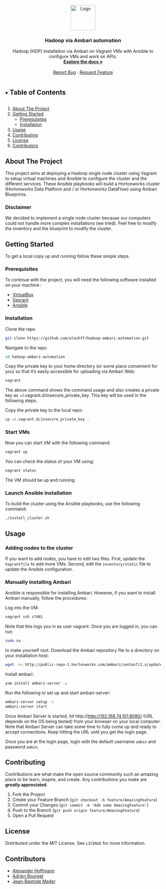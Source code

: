 <!-- PROJECT LOGO -->
<br />
<p align="center">
  <a href="https://github.com/alexhff/hadoop-ambari-automation">
    <img src="https://upload.wikimedia.org/wikipedia/commons/thumb/3/38/Hadoop_logo_new.svg/2500px-Hadoop_logo_new.svg.png" alt="Logo" width="auto" height="80">
  </a>

  <h3 align="center">Hadoop via Ambari automation</h3>

  <p align="center">
    Hadoop (HDP) installation via Ambari on Vagrant VMs with Ansible to configure VMs and work on APIs.
    <br />
    <a href="https://github.com/alexhff/hadoop-ambari-automation"><strong>Explore the docs »</strong></a>
    <br />
    <br />
    <a href="https://github.com/alexhff/hadoop-ambari-automation/issues">Report Bug</a>
    ·
    <a href="https://github.com/alexhff/hadoop-ambari-automation/issues">Request Feature</a>
  </p>
</p>



<!-- TABLE OF CONTENTS -->
<details open="open">
  <summary><h2 style="display: inline-block">Table of Contents</h2></summary>
  <ol>
    <li>
      <a href="#about-the-project">About The Project</a>
    </li>
    <li>
      <a href="#getting-started">Getting Started</a>
      <ul>
        <li><a href="#prerequisites">Prerequisites</a></li>
        <li><a href="#installation">Installation</a></li>
      </ul>
    </li>
    <li><a href="#usage">Usage</a></li>
    <li><a href="#contributing">Contributing</a></li>
    <li><a href="#license">License</a></li>
    <li><a href="#contributors">Contributors</a></li>
  </ol>
</details>



<!-- ABOUT THE PROJECT -->
## About The Project

This project aims at deploying a Hadoop single node cluster using Vagrant to setup virtual machines and Ansible to configure the cluster and the different services. These Ansible playbooks will build a Hortonworks cluster (Hortonworks Data Platform and / or Hortonworks DataFlow) using Ambari Blueprints.

### Disclaimer

We decided to implement a single node cluster because our computers could not handle more complex installations (we tried). Feel free to modify the inventory and the blueprint to modify the cluster.



<!-- GETTING STARTED -->
## Getting Started

To get a local copy up and running follow these simple steps.

### Prerequisites

To continue with the project, you will need the following software installed on your machine :
* [VirtualBox](https://www.virtualbox.org/)
* [Vagrant](https://www.vagrantup.com/)
* [Ansible](https://www.ansible.com/)

### Installation

Clone the repo
```sh
git clone https://github.com/alexhff/hadoop-ambari-automation.git
```

Navigate to the repo
```sh
cd hadoop-ambari-automation
```

Copy the private key to your home directory (or some place convenient for you) so that it’s easily accessible for uploading via Ambari Web:
```sh
vagrant
```

The above command shows the command usage and also creates a private key as ~/.vagrant.d/insecure_private_key. This key will be used in the following steps.

Copy the private key to the local repo:
```sh
cp ~/.vagrant.d/insecure_private_key .
```

### Start VMs

Now you can start VM with the following command:
```sh
vagrant up
```

You can check the status of your VM using:
```sh
vagrant status
```
The VM should be up and running.

### Launch Ansible installation

To build the cluster using the Ansible playbooks, use the following command:
```sh
./install_cluster.sh
```



<!-- USAGE EXAMPLES -->
## Usage

### Adding nodes to the cluster

If you want to add nodes, you have to edit two files.
First, update the `Vagrantfile` to add more VMs.
Second, edit the `inventory/static` file to update the Ansible configuration.

### Manually installing Ambari

Ansible is responsible for installing Ambari. However, if you want to install Ambari manually, follow the procedures:

Log into the VM:
```sh
vagrant ssh c7401
```
Note that this logs you in as user vagrant. Once you are logged in, you can run:
```sh
sudo su -
```
to make yourself root.
Download the Ambari repository file to a directory on your installation host:
```sh
wget -nv http://public-repo-1.hortonworks.com/ambari/centos7/2.x/updates/2.7.4.0/ambari.repo -O /etc/yum.repos.d/ambari.repo
```
Install ambari:
```sh
yum install ambari-server -y
```
Run the following to set up and start ambari-server:
```sh
ambari-server setup -s
ambari-server start
```

Once Ambari Server is started, hit http://http://192.168.74.101:8080/ (URL depends on the OS being tested) from your browser on your local computer.
Note that Ambari Server can take some time to fully come up and ready to accept connections. Keep hitting the URL until you get the login page.

Once you are at the login page, login with the default username `admin` and password `admin`.



<!-- CONTRIBUTING -->
## Contributing

Contributions are what make the open source community such an amazing place to be learn, inspire, and create. Any contributions you make are **greatly appreciated**.

1. Fork the Project
2. Create your Feature Branch (`git checkout -b feature/AmazingFeature`)
3. Commit your Changes (`git commit -m 'Add some AmazingFeature'`)
4. Push to the Branch (`git push origin feature/AmazingFeature`)
5. Open a Pull Request



<!-- LICENSE -->
## License

Distributed under the MIT License. See `LICENSE` for more information.



<!-- CONTRIBUTORS -->
## Contributors

* [Alexander Hoffmann](https://github.com/alexhff)
* [Adrien Bourget](https://github.com/adritoo)
* [Jean-Baptiste Mader](https://github.com/jbmader)

<!-- MARKDOWN LINKS & IMAGES -->
<!-- https://www.markdownguide.org/basic-syntax/#reference-style-links -->
[contributors-shield]: https://img.shields.io/github/contributors/alexhff/repo.svg?style=for-the-badge
[contributors-url]: https://github.com/alexhff/repo/graphs/contributors
[forks-shield]: https://img.shields.io/github/forks/alexhff/repo.svg?style=for-the-badge
[forks-url]: https://github.com/alexhff/repo/network/members
[stars-shield]: https://img.shields.io/github/stars/alexhff/repo.svg?style=for-the-badge
[stars-url]: https://github.com/alexhff/repo/stargazers
[issues-shield]: https://img.shields.io/github/issues/alexhff/repo.svg?style=for-the-badge
[issues-url]: https://github.com/alexhff/repo/issues
[license-shield]: https://img.shields.io/github/license/alexhff/repo.svg?style=for-the-badge
[license-url]: https://github.com/alexhff/repo/blob/master/LICENSE.txt
[linkedin-shield]: https://img.shields.io/badge/-LinkedIn-black.svg?style=for-the-badge&logo=linkedin&colorB=555
[linkedin-url]: https://linkedin.com/in/alexhff
